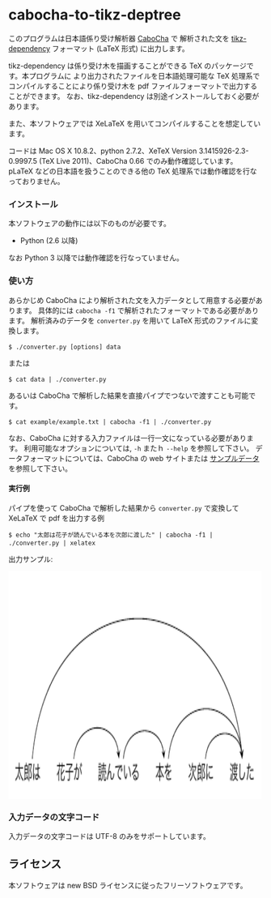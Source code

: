 cabocha-to-tikz-deptree
=======================

このプログラムは日本語係り受け解析器 [CaboCha](http://code.google.com/p/cabocha/) で
解析された文を [tikz-dependency](http://sourceforge.net/projects/tikz-dependency/)
フォーマット (LaTeX 形式) に出力します。

tikz-dependency は係り受け木を描画することができる TeX のパッケージです。本プログラムに
より出力されたファイルを日本語処理可能な TeX 処理系でコンパイルすることにより係り受け木を
pdf ファイルフォーマットで出力することができます。
なお、tikz-dependency は別途インストールしておく必要があります。

また、本ソフトウェアでは XeLaTeX を用いてコンパイルすることを想定しています。

コードは Mac OS X 10.8.2、python 2.7.2、XeTeX Version
3.1415926-2.3-0.9997.5 (TeX Live 2011)、CaboCha 0.66 でのみ動作確認しています。
pLaTeX などの日本語を扱うことのできる他の TeX 処理系では動作確認を行なっておりません。

### インストール ###

本ソフトウェアの動作には以下のものが必要です。

- Python (2.6 以降)

なお Python 3 以降では動作確認を行なっていません。

### 使い方 ###

あらかじめ CaboCha により解析された文を入力データとして用意する必要があります。
具体的には `cabocha -f1` で解析されたフォーマットである必要があります。
解析済みのデータを `converter.py` を用いて LaTeX 形式のファイルに変換します。

    $ ./converter.py [options] data

または

    $ cat data | ./converter.py

あるいは CaboCha で解析した結果を直接パイプでつないで渡すことも可能です。

    $ cat example/example.txt | cabocha -f1 | ./converter.py

なお、CaboCha に対する入力ファイルは一行一文になっている必要があります。
利用可能なオプションについては, `-h` またｈ `--help` を参照して下さい。
データフォーマットについては、CaboCha の web サイトまたは
[サンプルデータ](https://github.com/tetsuok/cabocha-to-tikz-deptree/blob/master/example/example.dep)
を参照して下さい。


#### 実行例 ####

パイプを使って CaboCha で解析した結果から `converter.py` で変換して XeLaTeX で pdf を出力する例

    $ echo "太郎は花子が読んでいる本を次郎に渡した" | cabocha -f1 | ./converter.py | xelatex

出力サンプル:

<img src="https://github.com/tetsuok/cabocha-to-tikz-deptree/blob/master/example/example.pdf"
alt="sample output" title="sample output" align="middle" width="500" height="450" />

### 入力データの文字コード ###

入力データの文字コードは UTF-8 のみをサポートしています。

## ライセンス ##

本ソフトウェアは new BSD ライセンスに従ったフリーソフトウェアです。
